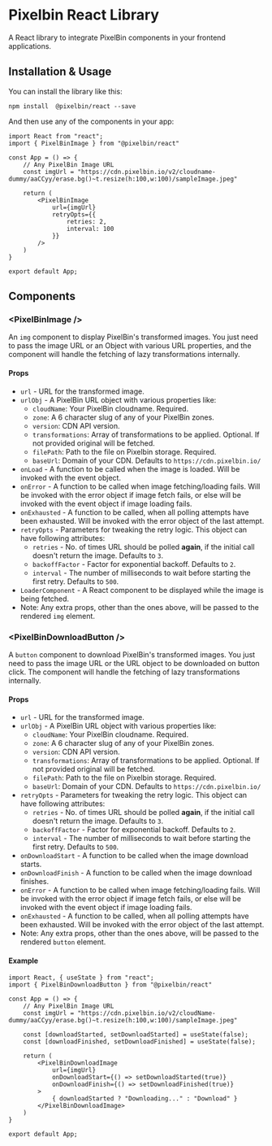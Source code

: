 # Pixelbin React Library

A React library to integrate PixelBin components in your frontend applications.

## Installation & Usage

You can install the library like this:
```
npm install  @pixelbin/react --save
```

And then use any of the components in your app:
```
import React from "react";
import { PixelBinImage } from "@pixelbin/react"

const App = () => {
    // Any PixelBin Image URL
    const imgUrl = "https://cdn.pixelbin.io/v2/cloudname-dummy/aaCCyy/erase.bg()~t.resize(h:100,w:100)/sampleImage.jpeg"

    return (
        <PixelBinImage
            url={imgUrl}
            retryOpts={{
                retries: 2,
                interval: 100
            }}
        />
    )
}

export default App;
```

## Components

### &lt;PixelBinImage /&gt;
An `img` component to display PixelBin's transformed images. You just need to pass the image URL or an Object with various URL properties, and the component will handle the fetching of lazy transformations internally.
#### Props
* `url` - URL for the transformed image.
* `urlObj` - A PixelBin URL object with various properties like:
    * `cloudName`: Your PixelBin cloudname. Required.
    * `zone`: A 6 character slug of any of your PixelBin zones.
    * `version`: CDN API version.
    * `transformations`: Array of transformations to be applied. Optional. If not provided original will be fetched.
    * `filePath`: Path to the file on Pixelbin storage. Required.
    * `baseUrl`: Domain of your CDN. Defaults to `https://cdn.pixelbin.io/`
* `onLoad` - A function to be called when the image is loaded. Will be invoked with the event object.
* `onError` - A function to be called when image fetching/loading fails. Will be invoked with the error object if image fetch fails, or else will be invoked with the event object if image loading fails.
* `onExhausted` - A function to be called, when all polling attempts have been exhausted. Will be invoked with the error object of the last attempt.
* `retryOpts` - Parameters for tweaking the retry logic. This object can have following attributes:
    * `retries` - No. of times URL should be polled <b>again</b>, if the initial call doesn't return the image. Defaults to `3`.
    * `backoffFactor` - Factor for exponential backoff. Defaults to `2`.
    * `interval` - The number of milliseconds to wait before starting the first retry. Defaults to `500`.
* `LoaderComponent` - A React component to be displayed while the image is being fetched.
* Note: Any extra props, other than the ones above, will be passed to the rendered `img` element.

### &lt;PixelBinDownloadButton /&gt;
A `button` component to download PixelBin's transformed images. You just need to pass the image URL or the URL object to be downloaded on button click. The component will handle the fetching of lazy transformations internally.
#### Props
* `url` - URL for the transformed image.
* `urlObj` - A PixelBin URL object with various properties like:
    * `cloudName`: Your PixelBin cloudname. Required.
    * `zone`: A 6 character slug of any of your PixelBin zones.
    * `version`: CDN API version.
    * `transformations`: Array of transformations to be applied. Optional. If not provided original will be fetched.
    * `filePath`: Path to the file on Pixelbin storage. Required.
    * `baseUrl`: Domain of your CDN. Defaults to `https://cdn.pixelbin.io/`
* `retryOpts` - Parameters for tweaking the retry logic. This object can have following attributes:
    * `retries` - No. of times URL should be polled <b>again</b>, if the initial call doesn't return the image. Defaults to `3`.
    * `backoffFactor` - Factor for exponential backoff. Defaults to `2`.
    * `interval` - The number of milliseconds to wait before starting the first retry. Defaults to `500`.
* `onDownloadStart` - A function to be called when the image download starts.
* `onDownloadFinish` - A function to be called when the image download finishes.
* `onError` - A function to be called when image fetching/loading fails. Will be invoked with the error object if image fetch fails, or else will be invoked with the event object if image loading fails.
* `onExhausted` - A function to be called, when all polling attempts have been exhausted. Will be invoked with the error object of the last attempt.
* Note: Any extra props, other than the ones above, will be passed to the rendered `button` element.

#### Example
```
import React, { useState } from "react";
import { PixelBinDownloadButton } from "@pixelbin/react"

const App = () => {
    // Any PixelBin Image URL
    const imgUrl = "https://cdn.pixelbin.io/v2/cloudName-dummy/aaCCyy/erase.bg()~t.resize(h:100,w:100)/sampleImage.jpeg"

    const [downloadStarted, setDownloadStarted] = useState(false);
    const [downloadFinished, setDownloadFinished] = useState(false);

    return (
        <PixelBinDownloadImage
            url={imgUrl}
            onDownloadStart={() => setDownloadStarted(true)}
            onDownloadFinish={() => setDownloadFinished(true)}
        >
            { downloadStarted ? "Downloading..." : "Download" }
        </PixelBinDownloadImage>
    )
}

export default App;
```
